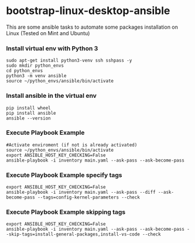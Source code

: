 # bootstrap-linux-desktop-ansible
This are some ansible tasks to automate some packages installation on Linux (Tested on Mint and Ubuntu)

### Install virtual env with Python 3
```
sudo apt-get install python3-venv ssh sshpass -y
sudo mkdir python_envs
cd python_envs
python3 -m venv ansible
source ~/python_envs/ansible/bin/activate
```

### Install ansible in the virtual env
```
pip install wheel
pip install ansible
ansible --version
```

### Execute Playbook Example
```
#Activate enviroment (if not is already activated)
source ~/python_envs/ansible/bin/activate
export ANSIBLE_HOST_KEY_CHECKING=False
ansible-playbook -i inventory main.yaml --ask-pass --ask-become-pass
```

### Execute Playbook Example specify tags
```
export ANSIBLE_HOST_KEY_CHECKING=False
ansible-playbook -i inventory main.yaml --ask-pass --diff --ask-become-pass --tags=config-kernel-parameters --check
```



### Execute Playbook Example skipping tags
```
export ANSIBLE_HOST_KEY_CHECKING=False
ansible-playbook -i inventory main.yaml --ask-pass --ask-become-pass --skip-tags=install-general-packages,install-vs-code --check
```
